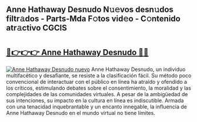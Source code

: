 ## Anne Hathaway Desnudo N𝚞𝚎vos desn𝚞dos filtr𝚊dos - Parts-Mda F𝚘tos vid𝚎o - C𝚘ntenido atr𝚊ctivo CGClS

# <h2><a href="http://mb1mbuq.tromn.icu/?c=Anne+Hathaway+Desnudo">🔗👉👉👉 Anne Hathaway Desnudo 🔗🔗</a></h2>

[![Anne Hathaway Desnudo nuevo](https://i.imgur.com/pEAQMta.gif)](http://mb1mbuq.tromn.icu/?c=Anne+Hathaway+Desnudo)
Anne Hathaway Desnudo, un individuo multifacético y desafiante, se resiste a la clasificación fácil. Su método poco convencional de interactuar con el público en línea ha atraído y ofendido a los críticos, estimulando debates sobre el consentimiento, la moralidad y las complejidades de las comunidades virtuales. A pesar de la ambigüedad de sus intenciones, su impacto en la cultura en línea es indiscutible. Armada con una tenacidad inquebrantable y un encanto innegable, la influencia de Anne Hathaway Desnudo en el mundo virtual no tiene límites.

